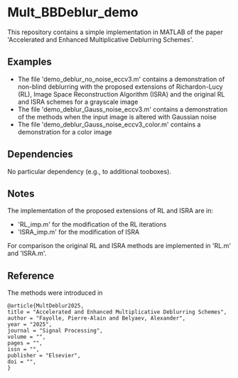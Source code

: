# Mult_BBDeblur_demo
This repository contains a simple implementation in MATLAB of the paper 'Accelerated and Enhanced Multiplicative Deblurring Schemes'. 


## Examples 
- The file 'demo_deblur_no_noise_eccv3.m' contains a demonstration of non-blind deblurring with the proposed extensions of Richardon-Lucy (RL), Image Space Reconstruction Algorithm (ISRA) and the original RL and ISRA schemes for a grayscale image 
- The file 'demo_deblur_Gauss_noise_eccv3.m' contains a demonstration of the methods when the input image is altered with Gaussian noise 
- The file 'demo_deblur_Gauss_noise_eccv3_color.m' contains a demonstration for a color image

## Dependencies 
No particular dependency (e.g., to additional tooboxes). 

## Notes 
The implementation of the proposed extensions of RL and ISRA are in: 
- 'RL_imp.m' for the modification of the RL iterations 
- 'ISRA_imp.m' for the modification of ISRA 

For comparison the original RL and ISRA methods are implemented in 'RL.m' and 'ISRA.m'. 


## Reference 
The methods were introduced in
```
@article{MultDeblur2025,
title = "Accelerated and Enhanced Multiplicative Deblurring Schemes",
author = "Fayolle, Pierre-Alain and Belyaev, Alexander",
year = "2025",
journal = "Signal Processing",
volume = "", 
pages = "", 
issn = "",
publisher = "Elsevier",
doi = "", 
}
```
